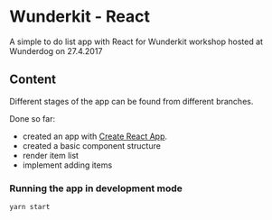 # Wunderkit - React

A simple to do list app with React for Wunderkit workshop hosted at Wunderdog on 27.4.2017  

## Content

Different stages of the app can be found from different branches.

Done so far:
- created an app with [Create React App](https://github.com/facebookincubator/create-react-app).
- created a basic component structure
- render item list
- implement adding items

### Running the app in development mode
```
yarn start
```
